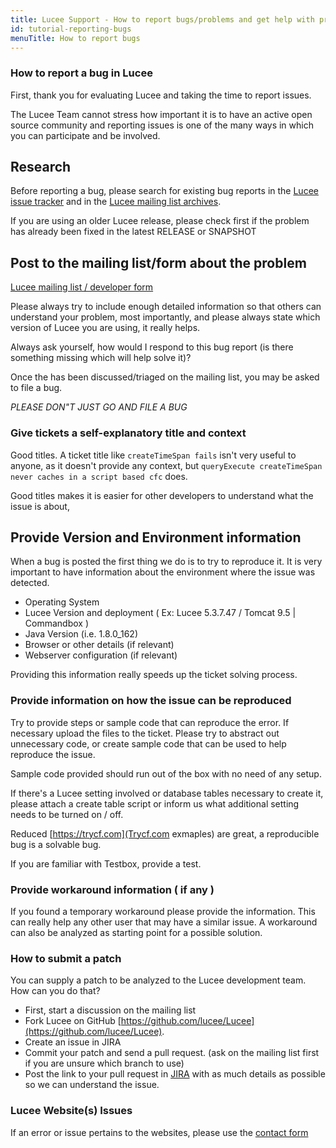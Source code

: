 ```yaml
---
title: Lucee Support - How to report bugs/problems and get help with problems
id: tutorial-reporting-bugs
menuTitle: How to report bugs
---
```


### How to report a bug in Lucee ###

First, thank you for evaluating Lucee and taking the time to report issues. 

The Lucee Team cannot stress how important it is to have an active open source community and reporting issues is one of the many ways in which you can participate and be involved.

## Research

Before reporting a bug, please search for existing bug reports in the [Lucee issue tracker](https://luceeserver.atlassian.net/) and in the [Lucee mailing list archives](https://dev.lucee.org).

If you are using an older Lucee release, please check first if the problem has already been fixed in the latest RELEASE or SNAPSHOT

## Post to the mailing list/form about the problem

[Lucee mailing list / developer form](https://dev.lucee.org)

Please always try to include enough detailed information so that others can understand your problem, most importantly, and please always state which version of Lucee you are using, it really helps.

Always ask yourself, how would I respond to this bug report (is there something missing which will help solve it)?

Once the has been discussed/triaged on the mailing list, you may be asked to file a bug.

*PLEASE DON"T JUST GO AND FILE A BUG* 

### Give tickets a self-explanatory title and context ###

Good titles. A ticket title like `createTimeSpan fails` isn't very useful to anyone, as it doesn't provide any context, but `queryExecute createTimeSpan never caches in a script based cfc` does.

Good titles makes it is easier for other developers to understand what the issue is about, 

## Provide Version and Environment information ##

When a bug is posted the first thing we do is to try to reproduce it. It is very important to have information about the environment where the issue was detected.

* Operating System
* Lucee Version and deployment ( Ex: Lucee 5.3.7.47 / Tomcat 9.5 | Commandbox )
* Java Version (i.e. 1.8.0_162)
* Browser or other details (if relevant)
* Webserver configuration (if relevant)

Providing this information really speeds up the ticket solving process.

### Provide information on how the issue can be reproduced ###

Try to provide steps or sample code that can reproduce the error. If necessary upload the files to the ticket. Please try to abstract out unnecessary code, or create sample code that can be used to help reproduce the issue.

Sample code provided should run out of the box with no need of any setup. 

If there's a Lucee setting involved or database tables necessary to create it, please attach a create table script or inform us what additional setting needs to be turned on / off.

Reduced [https://trycf.com](Trycf.com exmaples) are great, a reproducible bug is a solvable bug.

If you are familiar with Testbox, provide a test.

### Provide workaround information ( if any ) ###

If you found a temporary workaround please provide the information. This can really help any other user that may have a similar issue. A workaround can also be analyzed as starting point for a possible solution.

### How to submit a patch ###

You can supply a patch to be analyzed to the Lucee development team. How can you do that?

* First, start a discussion on the mailing list
* Fork Lucee on GitHub
[https://github.com/lucee/Lucee](https://github.com/lucee/Lucee).
* Create an issue in JIRA
* Commit your patch and send a pull request. (ask on the mailing list first if you are unsure which branch to use)
* Post the link to your pull request in [JIRA](https://luceeserver.atlassian.net/) with as much details as possible so we can understand the issue.

### Lucee Website(s) Issues ###

If an error or issue pertains to the websites, please use the [contact form](https://lucee.org/contact.html)
